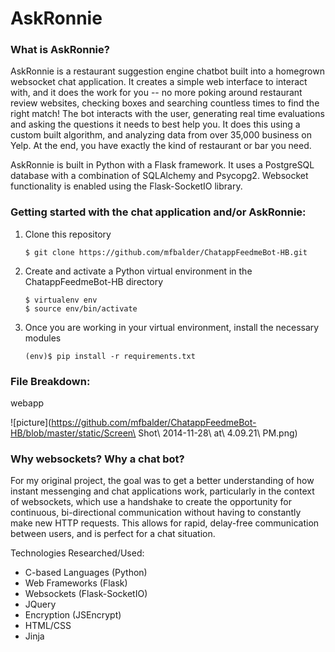 # AskRonnie

### What is AskRonnie?

AskRonnie is a restaurant suggestion engine chatbot built into a homegrown websocket chat application. It creates a simple web interface to interact with, and it does the work for you -- no more poking around restaurant review websites, checking boxes and searching countless times to find the right match! The bot interacts with the user, generating real time evaluations and asking the questions it needs to best help you. It does this using a custom built algorithm, and analyzing data from over 35,000 business on Yelp. At the end, you have exactly the kind of restaurant or bar you need.

AskRonnie is built in Python with a Flask framework. It uses a PostgreSQL database with a combination of SQLAlchemy and Psycopg2. Websocket functionality is enabled using the Flask-SocketIO library.

### Getting started with the chat application and/or AskRonnie:

1. Clone this repository
	```
	$ git clone https://github.com/mfbalder/ChatappFeedmeBot-HB.git
	```

2. Create and activate a Python virtual environment in the ChatappFeedmeBot-HB directory
	```
	$ virtualenv env
	$ source env/bin/activate 
	```

3. Once you are working in your virtual environment, install the necessary modules
	```
	(env)$ pip install -r requirements.txt
	```

### File Breakdown:

webapp



![picture](https://github.com/mfbalder/ChatappFeedmeBot-HB/blob/master/static/Screen\ Shot\ 2014-11-28\ at\ 4.09.21\ PM.png) 

### Why websockets? Why a chat bot?

For my original project, the goal was to get a better understanding of how instant messenging and chat applications work, particularly in the context of websockets, which use a handshake to create the opportunity for continuous, bi-directional communication without having to constantly make new HTTP requests. This allows for rapid, delay-free communication between users, and is perfect for a chat situation. 

Technologies Researched/Used:
* C-based Languages (Python)
* Web Frameworks (Flask)
* Websockets (Flask-SocketIO)
* JQuery
* Encryption (JSEncrypt)
* HTML/CSS
* Jinja